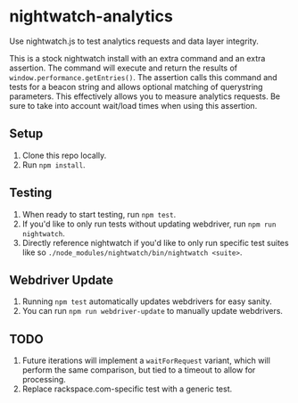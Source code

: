 # nightwatch-analytics
Use nightwatch.js to test analytics requests and data layer integrity.

This is a stock nightwatch install with an extra command and an extra assertion. The command will execute and return the results of `window.performance.getEntries()`.  The assertion calls this command and tests for a beacon string and allows optional matching of querystring parameters.  This effectively allows you to measure analytics requests.  Be sure to take into account wait/load times when using this assertion.

## Setup
1. Clone this repo locally.
2. Run `npm install`.

## Testing
1. When ready to start testing, run `npm test`.
2. If you'd like to only run tests without updating webdriver, run `npm run nightwatch`.
3. Directly reference nightwatch if you'd like to only run specific test suites like so `./node_modules/nightwatch/bin/nightwatch <suite>`.

## Webdriver Update
1. Running `npm test` automatically updates webdrivers for easy sanity.
2. You can run `npm run webdriver-update` to manually update webdrivers.

## TODO
1. Future iterations will implement a `waitForRequest` variant, which will perform the same comparison, but tied to a timeout to allow for processing.
2. Replace rackspace.com-specific test with a generic test.



